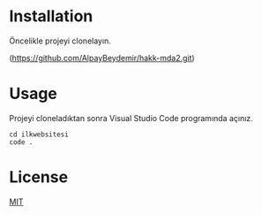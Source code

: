 # Installation

Öncelikle projeyi clonelayın.

(https://github.com/AlpayBeydemir/hakk-mda2.git)

# Usage

Projeyi cloneladıktan sonra Visual Studio Code programında açınız.



```
cd ilkwebsitesi
code .
```



# License

[MIT](https://choosealicense.com/licenses/mit/)

